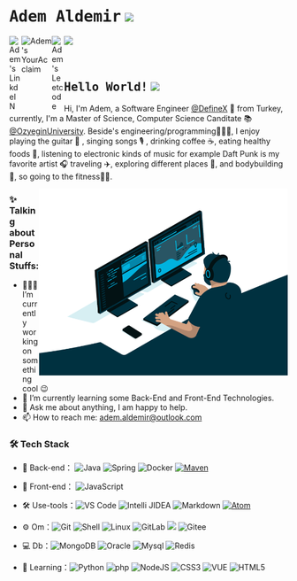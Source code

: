 # <samp>Adem Aldemir</samp> <img src="https://i.pinimg.com/originals/71/33/c7/7133c746eca7e3a7b84aee1027b4b935.gif" width="50"/> 

<!---
<img src="https://github.com/mupezzuol/mupezzuol/blob/master/assets/mario_hello_big.gif" width="30px">
-->




<a href="https://www.linkedin.com/in/ademaldemir/">
  <img align="left" alt="Adem's LinkdeIN" width="22px" src="https://cdn.jsdelivr.net/npm/simple-icons@v3/icons/linkedin.svg" />
</a>


<a href="https://www.youracclaim.com/users/ademaldemir">
  <img align="left" alt="Adem's YourAcclaim" width="55px" src="https://theme.zdassets.com/theme_assets/2382499/d2e455f37a41d85f6db43eba506997c548348b5a.png" />
</a>



<a href="https://leetcode.com/ademaldemir/">
  <img align="left" alt="Adem's Leetcode" width="22px" src="https://cdn.jsdelivr.net/npm/simple-icons@v3/icons/leetcode.svg" />
</a>

![](https://visitor-badge.glitch.me/badge?page_id=ademaldemir.ademaldemir)

<br />

## <samp>Hello World!</samp> <img src="https://octodex.github.com/images/daftpunktocat-thomas.gif" width="50"/>

<!---
 <img src="https://github.com/mupezzuol/mupezzuol/blob/master/assets/earth.gif" width="22px">
-->

Hi, I'm Adem, a Software Engineer [@DefineX](http://www.teamdefinex.com/) 🚀 from Turkey, currently, I'm a Master of Science, Computer Science Canditate 📚 [@OzyeginUniversity](https://www.ozyegin.edu.tr/en). Beside's engineering/programming👨🏻‍💻, I enjoy playing the guitar 🎸 , singing songs 🎙 ,  drinking coffee ☕️, eating healthy foods 🥗, listening to electronic kinds of music for example Daft Punk is my favorite artist 🎧 traveling ✈️, exploring different places 🌉, and bodybuilding 💪, so going to the fitness🏋️‍♂️. 

<img align="right" alt="GIF" src="https://github.com/ademaldemir/ademaldemir/blob/main/code.gif?raw=true" width="450"  />


### ✨ Talking about Personal Stuffs:

- 👨🏽‍💻 I’m currently working on something cool :wink:
- 🚀 I’m currently learning some Back-End and Front-End Technologies.
- 💬 Ask me about anything, I am happy to help.
- 📫 How to reach me: adem.aldemir@outlook.com


### 🛠 Tech Stack

- 🔭 Back-end： ![Java](https://img.shields.io/badge/-Java-gray?style=flat-circle&logo=java) ![Spring](https://img.shields.io/badge/-Spring-green?style=flat-circle&logo=spring) ![Docker](https://img.shields.io/badge/-Docker-blue?style=flat-circle&logo=Docker) [![Maven](https://badgen.net/badge/icon/maven?icon=maven&label)](https://https://maven.apache.org/)

- 👯 Front-end： ![JavaScript](https://img.shields.io/badge/-JavaScript-yellow?style=flat-circle&logo=javascript)

- :hammer_and_wrench: Use-tools：![VS Code](https://img.shields.io/badge/-VSCode-blue?style=flat-circle&logo=VSCode) ![Intelli JIDEA](https://img.shields.io/badge/-IntelliJIDEA-black?style=flat-circle&logo=IntelliJIDEA) ![Markdown](https://img.shields.io/badge/-Markdown-black?style=flat-circle&logo=markdown) [![Atom](https://badgen.net/badge/icon/atom?icon=atom&label)](https://atom.io)

- ⚙️ Om：![Git](https://img.shields.io/badge/-Git-yellow?style=flat-circle&logo=git) ![Shell](https://img.shields.io/badge/-Shell-red?style=flat-circle&logo=shell) ![Linux](https://img.shields.io/badge/-Linux-gray?style=flat-circle&logo=Linux) ![GitLab](https://img.shields.io/badge/-GitLab-orange?style=flat-circle&logo=GitLab) ![](https://img.shields.io/badge/-GitHub-black?style=flat-circle&logo=GitHub) ![Gitee](https://img.shields.io/badge/-Gitee-red?style=flat-circle&logo=Gitee)

- 💻 Db：![MongoDB](https://img.shields.io/badge/-MongoDB-blue?style=flat-circle&logo=MongoDB) ![Oracle](https://img.shields.io/badge/-Oracle-red?style=flat-circle&logo=Oracle) ![Mysql](https://img.shields.io/badge/-Mysql-white?style=flat-circle&logo=mysql) ![Redis](https://img.shields.io/badge/-Redis-green?style=flat-circle&logo=Redis)

- 🌱 Learning：![Python](https://img.shields.io/badge/-Python-yellow?style=flat-circle&logo=Python) ![php](https://img.shields.io/badge/-php-green?style=flat-circle&logo=php) ![NodeJS](https://img.shields.io/badge/-NodeJS-green?style=flat-circle&logo=Nodejs) ![CSS3](https://img.shields.io/badge/-CSS3-yellow?style=flat-circle&logo=css3) ![VUE](https://img.shields.io/badge/-VUE-blue?style=flat-circle&logo=VUE) ![HTML5](https://img.shields.io/badge/-HTML5-yellow?style=flat-circle&logo=html5)




